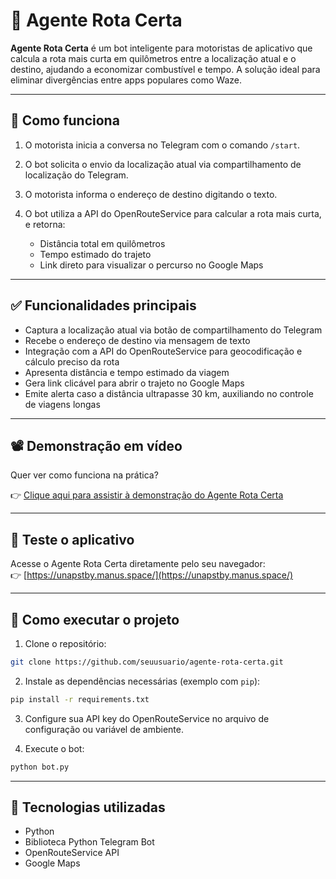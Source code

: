 # 🚗 Agente Rota Certa

**Agente Rota Certa** é um bot inteligente para motoristas de aplicativo que calcula a rota mais curta em quilômetros entre a localização atual e o destino, ajudando a economizar combustível e tempo. A solução ideal para eliminar divergências entre apps populares como Waze.

---

## 📱 Como funciona

1. O motorista inicia a conversa no Telegram com o comando `/start`.
2. O bot solicita o envio da localização atual via compartilhamento de localização do Telegram.
3. O motorista informa o endereço de destino digitando o texto.
4. O bot utiliza a API do OpenRouteService para calcular a rota mais curta, e retorna:

   * Distância total em quilômetros
   * Tempo estimado do trajeto
   * Link direto para visualizar o percurso no Google Maps

---

## ✅ Funcionalidades principais

* Captura a localização atual via botão de compartilhamento do Telegram
* Recebe o endereço de destino via mensagem de texto
* Integração com a API do OpenRouteService para geocodificação e cálculo preciso da rota
* Apresenta distância e tempo estimado da viagem
* Gera link clicável para abrir o trajeto no Google Maps
* Emite alerta caso a distância ultrapasse 30 km, auxiliando no controle de viagens longas

---

## 📽️ Demonstração em vídeo

Quer ver como funciona na prática?

👉 [Clique aqui para assistir à demonstração do Agente Rota Certa](https://youtube.com/shorts/vFBoEF6l9cg)

---

## 🚀 Teste o aplicativo

Acesse o Agente Rota Certa diretamente pelo seu navegador:  
👉 [https://unapstby.manus.space/](https://unapstby.manus.space/)

---

## 🚀 Como executar o projeto

1. Clone o repositório:

```bash
git clone https://github.com/seuusuario/agente-rota-certa.git
```

2. Instale as dependências necessárias (exemplo com `pip`):

```bash
pip install -r requirements.txt
```

3. Configure sua API key do OpenRouteService no arquivo de configuração ou variável de ambiente.

4. Execute o bot:

```bash
python bot.py
```

---

## 🧠 Tecnologias utilizadas

* Python
* Biblioteca Python Telegram Bot
* OpenRouteService API
* Google Maps


